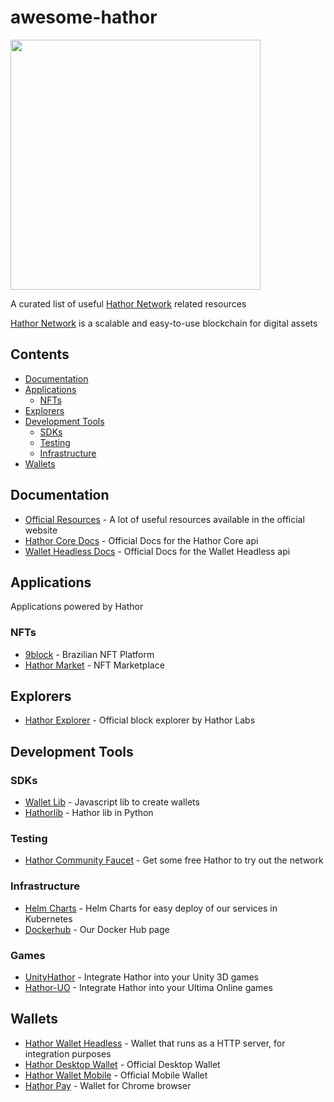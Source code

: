 # awesome-hathor

<img src="https://user-images.githubusercontent.com/5041650/139364058-45dd0c0a-8067-4ec8-bdca-7574cf08ae62.png" width="400" />

A curated list of useful [Hathor Network](https://hathor.network/) related resources

[Hathor Network](https://hathor.network/) is a scalable and easy-to-use blockchain for digital assets

## Contents <!-- omit in toc -->

- [Documentation](#documentation)
- [Applications](#applications)
  - [NFTs](#nfts)
- [Explorers](#explorers)
- [Development Tools](#development-tools)
  - [SDKs](#sdks)
  - [Testing](#testing)
  - [Infrastructure](#infrastructure)
- [Wallets](#wallets)

## Documentation

- [Official Resources](https://hathor.network/resources/) - A lot of useful resources available in the official website
- [Hathor Core Docs](https://docs.hathor.network/) - Official Docs for the Hathor Core api
- [Wallet Headless Docs](https://wallet-headless.docs.hathor.network/) - Official Docs for the Wallet Headless api

## Applications

Applications powered by Hathor

### NFTs

- [9block](https://9block.com.br/) - Brazilian NFT Platform
- [Hathor Market](https://www.hathormarketplace.com/) - NFT Marketplace

## Explorers

- [Hathor Explorer](https://explorer.hathor.network/) - Official block explorer by Hathor Labs

## Development Tools

### SDKs

- [Wallet Lib](https://github.com/HathorNetwork/hathor-wallet-lib) - Javascript lib to create wallets
- [Hathorlib](https://github.com/HathorNetwork/python-hathorlib) - Hathor lib in Python

### Testing

- [Hathor Community Faucet](https://www.gethathor.com/) - Get some free Hathor to try out the network

### Infrastructure

- [Helm Charts](https://github.com/HathorNetwork/helm-charts) - Helm Charts for easy deploy of our services in Kubernetes
- [Dockerhub](https://hub.docker.com/u/hathornetwork) - Our Docker Hub page

### Games

- [UnityHathor](https://github.com/mbnunes/UnityHathor) - Integrate Hathor into your Unity 3D games
- [Hathor-UO](https://github.com/mbnunes/hathor-uo) - Integrate Hathor into your Ultima Online games

## Wallets

- [Hathor Wallet Headless](https://github.com/HathorNetwork/hathor-wallet-headless) - Wallet that runs as a HTTP server, for integration purposes
- [Hathor Desktop Wallet](https://github.com/HathorNetwork/hathor-wallet) - Official Desktop Wallet
- [Hathor Wallet Mobile](https://github.com/HathorNetwork/hathor-wallet-mobile) - Official Mobile Wallet
- [Hathor Pay](https://hathorpay.com/) - Wallet for Chrome browser
